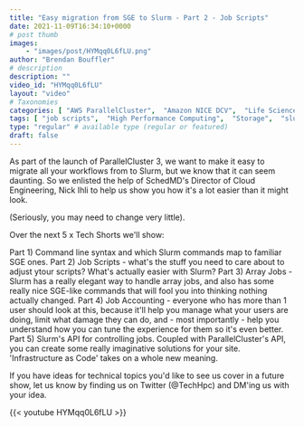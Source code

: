 ```yaml
---
title: "Easy migration from SGE to Slurm - Part 2 - Job Scripts"
date: 2021-11-09T16:34:10+0000
# post thumb
images:
    - "images/post/HYMqq0L6fLU.png"
author: "Brendan Bouffler"
# description
description: ""
video_id: "HYMqq0L6fLU"
layout: "video"
# Taxonomies
categories: [ "AWS ParallelCluster",  "Amazon NICE DCV",  "Life Sciences", ]
tags: [ "job scripts",  "High Performance Computing",  "Storage",  "slurm",  "sge",  "DCV",  "Covid-19",  "HPC",  "Lustre",  "vizualization",  "EC2",  "Schedulers",  "ParallelCluster",  "GPUs",  "virtualization",  "workflow",  "CPUs",  "techshorts", ]
type: "regular" # available type (regular or featured)
draft: false
---
```


As part of the launch of ParallelCluster 3, we want to make it easy to migrate all your workflows from to Slurm, but we know that it can seem daunting. So we enlisted the help of SchedMD's Director of Cloud Engineering, Nick Ihli to help us show you how it's a lot easier than it might look.

(Seriously, you may need to change very little).

Over the next 5 x Tech Shorts we'll show:

Part 1) Command line syntax and which Slurm commands map to  familiar SGE ones.
Part 2) Job Scripts - what's the stuff you need to care about to adjust ytour scripts? What's actually easier with Slurm?
Part 3) Array Jobs - Slurm has a really elegant way to handle array jobs, and also has some really nice SGE-like commands that will fool you into thinking nothing actually changed.
Part 4) Job Accounting - everyone who has more than 1 user should look at this, because it'll help you manage what your users are doing, limit what damage they can do, and - most importantly - help you understand how you can tune the experience for them so it's even better.
Part 5) Slurm's API for controlling jobs. Coupled with ParallelCluster's API, you can create some really imaginative solutions for your site. 'Infrastructure as Code' takes on a whole new meaning.

If you have ideas for technical topics you'd like to see us cover in a future show, let us know by finding us on Twitter (@TechHpc) and DM'ing us with your idea.

{{< youtube HYMqq0L6fLU >}}
